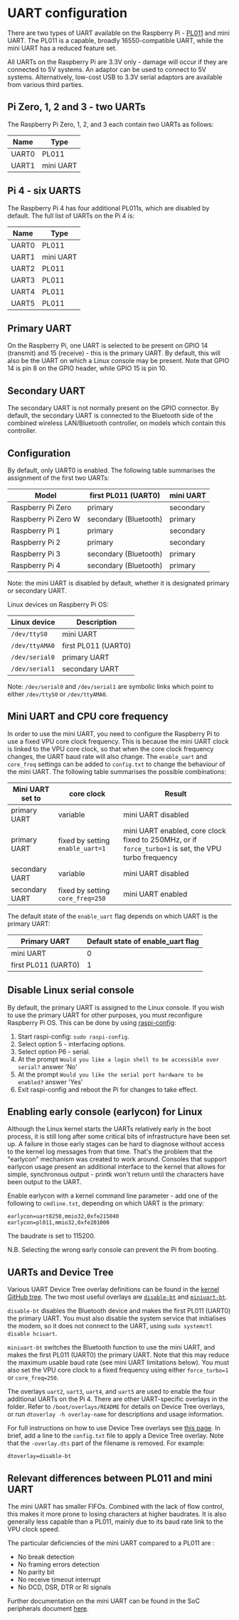 # UART configuration

There are two types of UART available on the Raspberry Pi -  [PL011](http://infocenter.arm.com/help/index.jsp?topic=/com.arm.doc.ddi0183g/index.html) and mini UART. The PL011 is a capable, broadly 16550-compatible UART, while the mini UART has a reduced feature set.

All UARTs on the Raspberry Pi are 3.3V only - damage will occur if they are connected to 5V systems. An adaptor can be used to connect to 5V systems. Alternatively, low-cost USB to 3.3V serial adaptors are available from various third parties.

## Pi Zero, 1, 2 and 3 - two UARTs

The Raspberry Pi Zero, 1, 2, and 3 each contain two UARTs as follows:

| Name | Type |
|------|------|
|UART0 |PL011 |
|UART1 |mini UART |

## Pi 4 - six UARTS

The Raspberry Pi 4 has four additional PL011s, which are disabled by default. The full list of UARTs on the Pi 4 is:

| Name | Type |
|------|------|
|UART0 |PL011 |
|UART1 |mini UART |
|UART2 |PL011 |
|UART3 |PL011 |
|UART4 |PL011 |
|UART5 |PL011 |

## Primary UART

On the Raspberry Pi, one UART is selected to be present on GPIO 14 (transmit) and 15 (receive) - this is the primary UART. By default, this will also be the UART on which a Linux console may be present. Note that GPIO 14 is pin 8 on the GPIO header, while GPIO 15 is pin 10.

## Secondary UART

The secondary UART is not normally present on the GPIO connector. By default, the secondary UART is connected to the Bluetooth side of the combined wireless LAN/Bluetooth controller, on models which contain this controller.

## Configuration

By default, only UART0 is enabled. The following table summarises the assignment of the first two UARTs:

| Model | first PL011 (UART0)| mini UART |
|-------|-----------|-------|
| Raspberry Pi Zero |  primary | secondary |
| Raspberry Pi Zero W | secondary (Bluetooth) | primary |
| Raspberry Pi 1 | primary | secondary |
| Raspberry Pi 2 | primary | secondary |
| Raspberry Pi 3 | secondary (Bluetooth) | primary |
| Raspberry Pi 4 | secondary (Bluetooth) | primary |

Note: the mini UART is disabled by default, whether it is designated primary or secondary UART.

Linux devices on Raspberry Pi OS:

| Linux device | Description |
|--------------|-------------|
|`/dev/ttyS0`  |mini UART    |
|`/dev/ttyAMA0`|first PL011 (UART0) |
|`/dev/serial0` |primary UART |
|`/dev/serial1` |secondary UART |

Note: `/dev/serial0` and `/dev/serial1` are symbolic links which point to either `/dev/ttyS0` or `/dev/ttyAMA0`.

## Mini UART and CPU core frequency

In order to use the mini UART, you need to configure the Raspberry Pi to use a fixed VPU core clock frequency. This is because the mini UART clock is linked to the VPU core clock, so that when the core clock frequency changes, the UART baud rate will also change. The `enable_uart` and `core_freq` settings can be added to `config.txt` to change the behaviour of the mini UART. The following table summarises the possible combinations:

| Mini UART set to | core clock | Result |
|------------------|------------|--------|
| primary UART     | variable   | mini UART disabled |
| primary UART     | fixed by setting `enable_uart=1` | mini UART enabled, core clock fixed to 250MHz, or if `force_turbo=1` is set, the VPU turbo frequency |
| secondary UART   | variable   | mini UART disabled |
| secondary UART   | fixed by setting `core_freq=250` | mini UART enabled |

The default state of the `enable_uart` flag depends on which UART is the primary UART:

| Primary UART | Default state of enable_uart flag |
|--------------|-----------------------------------|
| mini UART    | 0 |
| first PL011 (UART0)       | 1 |

## Disable Linux serial console

By default, the primary UART is assigned to the Linux console. If you wish to use the primary UART for other purposes, you must reconfigure Raspberry Pi OS. This can be done by using [raspi-config](raspi-config.md):

1. Start raspi-config: `sudo raspi-config`.
1. Select option 5 - interfacing options.
1. Select option P6 - serial.
1. At the prompt `Would you like a login shell to be accessible over serial?` answer 'No'
1. At the prompt `Would you like the serial port hardware to be enabled?` answer 'Yes'
1. Exit raspi-config and reboot the Pi for changes to take effect.

## Enabling early console (earlycon) for Linux

Although the Linux kernel starts the UARTs relatively early in the boot process, it is still long after some critical bits of infrastructure have been set up. A failure in those early stages can be hard to diagnose without access to the kernel log messages from that time. That's the problem that the "earlycon" mechanism was created to work around. Consoles that support earlycon usage present an additional interface to the kernel that allows for simple, synchronous output - printk won't return until the characters have been output to the UART.

Enable earlycon with a kernel command line parameter - add one of the following to `cmdline.txt`, depending on which UART is the primary:
```
earlycon=uart8250,mmio32,0xfe215040
earlycon=pl011,mmio32,0xfe201000
```
The baudrate is set to 115200.

N.B. Selecting the wrong early console can prevent the Pi from booting.

## UARTs and Device Tree

Various UART Device Tree overlay definitions can be found in the [kernel GitHub tree](https://github.com/raspberrypi/linux). The two most useful overlays are [`disable-bt`](https://github.com/raspberrypi/linux/blob/rpi-4.19.y/arch/arm/boot/dts/overlays/disable-bt-overlay.dts) and [`miniuart-bt`](https://github.com/raspberrypi/linux/blob/rpi-4.19.y/arch/arm/boot/dts/overlays/miniuart-bt-overlay.dts).

`disable-bt` disables the Bluetooth device and makes the first PL011 (UART0) the primary UART. You must also disable the system service that initialises the modem, so it does not connect to the UART, using `sudo systemctl disable hciuart`.

`miniuart-bt` switches the Bluetooth function to use the mini UART, and makes the first PL011 (UART0) the primary UART. Note that this may reduce the maximum usable baud rate (see mini UART limitations below). You must also set the VPU core clock to a fixed frequency using either `force_turbo=1` or `core_freq=250`.

The overlays `uart2`, `uart3`, `uart4`, and `uart5` are used to enable the four additional UARTs on the Pi 4. There are other UART-specific overlays in the folder. Refer to `/boot/overlays/README` for details on Device Tree overlays, or run `dtoverlay -h overlay-name` for descriptions and usage information.

For full instructions on how to use Device Tree overlays see [this page](device-tree.md). In brief, add a line to the `config.txt` file to apply a Device Tree overlay. Note that the `-overlay.dts` part of the filename is removed. For example:
```
dtoverlay=disable-bt
```

## Relevant differences between PL011 and mini UART

The mini UART has smaller FIFOs. Combined with the lack of flow control, this makes it more prone to losing characters at higher baudrates. It is also generally less capable than a PL011, mainly due to its baud rate link to the VPU clock speed.

The particular deficiencies of the mini UART compared to a PL011 are :
- No break detection
- No framing errors detection
- No parity bit
- No receive timeout interrupt
- No DCD, DSR, DTR or RI signals 

Further documentation on the mini UART can be found in the SoC peripherals document [here](../hardware/raspberrypi/bcm2835/BCM2835-ARM-Peripherals.pdf).
